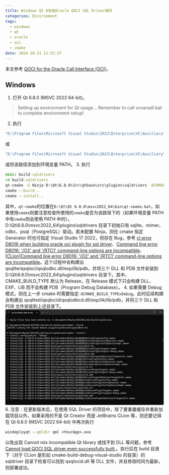 ```yaml
---
title: Windows Qt 6安装Oracle QOCI SQL Driver插件
categories: Environment
tags:
  - windows
  - qt
  - oracle
  - oci
  - cmake
date: 2024-10-31 11:52:27
---
```


本文参考 [QOCI for the Oracle Call Interface (OCI)](https://doc.qt.io/qt-6/sql-driver.html#qoci-for-the-oracle-call-interface-oci)。
## Windows
1. 打开 Qt 6.8.0 (MSVC 2022 64-bit)。
>Setting up environment for Qt usage...
>Remember to call vcvarsall.bat to complete environment setup!
2. 执行
```cmd
"D:\Program Files\Microsoft Visual Studio\2022\Enterprise\VC\Auxiliary\Build\vcvars64.bat"
```
或
```cmd
"D:\Program Files\Microsoft Visual Studio\2022\Enterprise\VC\Auxiliary\Build\vcvarsall.bat" x64
```
或将该路径添加到环境变量 PATH。
3. 执行
```cmd
mkdir build-sqldrivers
cd build-sqldrivers
qt-cmake -G Ninja D:\Qt\6.8.0\Src\qtbase\src\plugins\sqldrivers -DCMAKE_INSTALL_PREFIX=D:\Qt\6.8.0\msvc2022_64 -DOracle_INCLUDE_DIR=D:\WINDOWS.X64_213000_db_home\oci\include -DOracle_LIBRARY=D:\WINDOWS.X64_213000_db_home\oci\lib\msvc\oci.lib -DCMAKE_BUILD_TYPE=RelWithDebInfo
cmake --build .
cmake --install .
```
其中，`qt-cmake`的位置在`D:\Qt\Qt 6.8.0\msvc2022_64\bin\qt-cmake.bat`，如果使用`cmake`则要注意检查所使用的`cmake`是否为该路径下的（如果环境变量 PATH 中有`cmake`则会使用 PATH 中的）。D:\Qt\6.8.0\msvc2022_64\plugins\sqldrivers 目录下初始只有 sqlite、mimer、odbc、psql（PostgreSQL）驱动。若未配置 Ninja，则在 cmake 指定 Generator 时也可指定 Visual Studio 17 2022，但存在 Bug，参考 [cl error D8016 when building oracle oci plugin for sql driver](https://bugreports.qt.io/browse/QTBUG-128670)、[Command line error D8016: '/O2' and '/RTC1' command-line options are incompatible](https://stackoverflow.com/questions/37007939/command-line-error-d8016-o2-and-rtc1-command-line-options-are-incompatibl)、[[CLion]Command line error D8016: '/O2' and '/RTC1' command-line options are incompatible](https://youtrack.jetbrains.com/issue/CPP-35594/CLionCommand-line-error-D8016-O2-and-RTC1-command-line-options-are-incompatible)。这个过程中会构建出qsqlite/qsqloci/qsqlodbc.dll/exp/lib/pdb，并将三个 DLL 和 PDB 文件安装到 D:\Qt\6.8.0\msvc2022_64\plugins\sqldrivers 目录下。其中，CMAKE_BUILD_TYPE 默认为 Release，在 Release 模式下只会构建 DLL、EXP、LIB 而不会构建 PDB（Program Debug Database）。
4. 如果需要 Debug 模式，则在上一步 cmake 时需要指定`-DCMAKE_BUILD_TYPE=Debug`。此时后续构建会构建出 qsqlited/qsqlocid/qsqlodbcd.dll/exp/ilk/lib/pdb，并将三个 DLL 和 PDB 文件安装到上述目录下。
![cmake-build-install](2024-10/2024-10-31_114827.jpg)
6. 注意：在更新版本后，在使用 SQL Driver 的项目中，除了要重置缓存并重新加载项目以外，如果采用的不是 Qt Creator 而是 JetBrains CLion 等，则还要记得在 Qt 6.8.0 (MSVC 2022 64-bit) 中再次执行
```cmd
windeployqt --qmldir qml <YourApp>.exe
```
以免出现 Cannot mix incompatible Qt library 或找不到 DLL 等问题，参考[Cannot load QOCI SQL driver even successfully built
](https://forum.qt.io/topic/158713/cannot-load-qoci-sql-driver-even-successfully-built)。执行后在 build 目录下（对于 CLion 是形如 cmake-build-debug-visual-studio 的目录）的 sqldriver 目录下检查可以找到 qsqlocid.dll 等 DLL 文件，并且修改时间为最新，则部署成功。